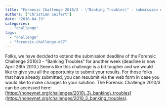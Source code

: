 ```yaml
---
title: "Forensic Challenge 2010/3 - \"Banking Troubles\" - submission deadline extended to Monday, 26th of April 2010"
authors: ["Christian Seifert"]
date: "2010-04-19"
categories: 
  - "challenge"
tags: 
  - "challenge"
  - "forensic-challenge-d87"
---
```


Folks, we have decided to extend the submission deadline of the Forensic Challenge 2010/3 - "Banking Troubles" for another week (deadline is now April 26th 2010.) Seems like this challenge is a bit tougher and we would like to give you all the opportunity to submit your results. For those folks that have already submitted, you can resubmit via the web form in case you would like to make changes to your solution. The Forensic Challenge 2010/3 can be accessed here: [https://honeynet.org/challenges/2010\_3\_banking\_troubles](https://honeynet.org/challenges/2010_3_banking_troubles).

